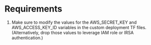 # Requirements

1.  Make sure to modify the values for the AWS_SECRET_KEY and AWS_ACCESS_KEY_ID variables in the custom deployment TF files. (Alternatively, drop those values to leverage IAM role or IRSA authentication.)
